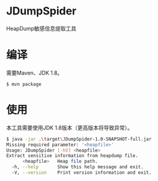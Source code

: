 # JDumpSpider
HeapDump敏感信息提取工具

# 编译
需要Maven、JDK 1.8。
```
$ mvn package
```

# 使用

本工具需要使用JDK 1.8版本（更高版本将导致异常）。

```sh
$ java -jar .\target\JDumpSpider-1.0-SNAPSHOT-full.jar                  
Missing required parameter: '<heapfile>'
Usage: JDumpSpider [-hV] <heapfile>                   
Extract sensitive information from heapdump file.     
      <heapfile>   Heap file path.                    
  -h, --help       Show this help message and exit.   
  -V, --version    Print version information and exit.

```
